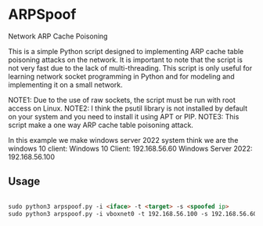 # ARPSpoof
Network ARP Cache Poisoning

This is a simple Python script designed to implementing ARP cache table poisoning attacks on the network. It is important to note that the script is not very fast due to the lack of multi-threading.
This script is only useful for learning network socket programming in Python and for modeling and implementing it on a small network.

NOTE1: Due to the use of raw sockets, the script must be run with root access on Linux.
NOTE2: I  think the psutil library is not installed by default on your system and you need to install it using APT or PIP.
NOTE3: This script make a one way ARP cache table poisoning attack.


In this example we make windows server 2022 system think we are the windows 10 client:
Windows 10 Client: 192.168.56.60
Windows Server 2022: 192.168.56.100

## Usage

```markdown

sudo python3 arpspoof.py -i <iface> -t <target> -s <spoofed ip>
sudo python3 arpspoof.py -i vboxnet0 -t 192.168.56.100 -s 192.168.56.60
